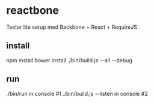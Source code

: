 reactbone
=========

Testar lite setup med Backbone + React + RequireJS

install
-------
npm install
bower install
./bin/build.js --all --debug

run
---
./bin/run in console #1
./bin/build.js --listen in console #2

